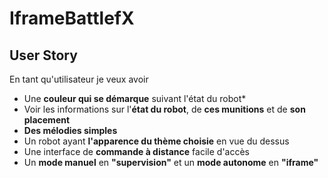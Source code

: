 # IframeBattlefX

## User Story

En tant qu'utilisateur je veux avoir
* Une **couleur qui se démarque** suivant l'état du robot*
* Voir les informations sur l'**état du robot**, de **ces munitions** et de **son placement**
* **Des mélodies simples**
* Un robot ayant **l'apparence du thème choisie** en vue du dessus
* Une interface de **commande à distance** facile d'accès
* Un **mode manuel** en **"supervision"** et un **mode autonome** en **"iframe"**
